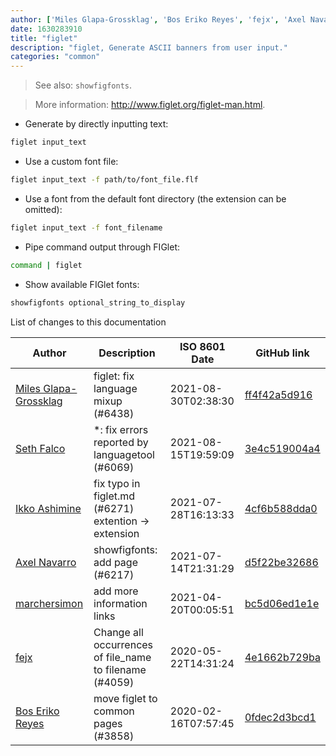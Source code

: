```yaml
---
author: ['Miles Glapa-Grossklag', 'Bos Eriko Reyes', 'fejx', 'Axel Navarro', 'Ikko Ashimine', 'Seth Falco', 'marchersimon']
date: 1630283910
title: "figlet"
description: "figlet, Generate ASCII banners from user input."
categories: "common"
---
```

> See also: `showfigfonts`.

> More information: <http://www.figlet.org/figlet-man.html>.

- Generate by directly inputting text:

```bash
figlet input_text
```

- Use a custom font file:

```bash
figlet input_text -f path/to/font_file.flf
```

- Use a font from the default font directory (the extension can be omitted):

```bash
figlet input_text -f font_filename
```

- Pipe command output through FIGlet:

```bash
command | figlet
```

- Show available FIGlet fonts:

```bash
showfigfonts optional_string_to_display
```
List of changes to this documentation


Author | Description | ISO 8601 Date | GitHub link
------|-----|-----|-----
[Miles Glapa-Grossklag](mailto:miles@glapa-grossklag.com) | figlet: fix language mixup (#6438) | 2021-08-30T02:38:30 | [ff4f42a5d916](https://github.com/tldr-pages/tldr/commit/ff4f42a5d916056d4c2d30406e2300ca1c981ba5)
[Seth Falco](mailto:seth@falco.fun) | *: fix errors reported by languagetool (#6069) | 2021-08-15T19:59:09 | [3e4c519004a4](https://github.com/tldr-pages/tldr/commit/3e4c519004a471c861cdc609fd7239ee3355671c)
[Ikko Ashimine](mailto:eltociear@gmail.com) | fix typo in figlet.md (#6271) extention -> extension | 2021-07-28T16:13:33 | [4cf6b588dda0](https://github.com/tldr-pages/tldr/commit/4cf6b588dda014aecf31998b09018f01727e45ef)
[Axel Navarro](mailto:navarroaxel@gmail.com) | showfigfonts: add page (#6217) | 2021-07-14T21:31:29 | [d5f22be32686](https://github.com/tldr-pages/tldr/commit/d5f22be326869ae289a49499fba5d5a11422bc96)
[marchersimon](mailto:marchersimon@zohomail.eu) | add more information links | 2021-04-20T00:05:51 | [bc5d06ed1e1e](https://github.com/tldr-pages/tldr/commit/bc5d06ed1e1e112cfb368a38ae5918ef124cdc22)
[fejx](mailto:florian.jhn@gmail.com) | Change all occurrences of file_name to filename (#4059) | 2020-05-22T14:31:24 | [4e1662b729ba](https://github.com/tldr-pages/tldr/commit/4e1662b729ba2bc23f7c12f606d41a86a613f8ea)
[Bos Eriko Reyes](mailto:bos.eriko@gmail.com) | move figlet to common pages (#3858) | 2020-02-16T07:57:45 | [0fdec2d3bcd1](https://github.com/tldr-pages/tldr/commit/0fdec2d3bcd12e2d5b256e7784a5782bfb1ddb59)

